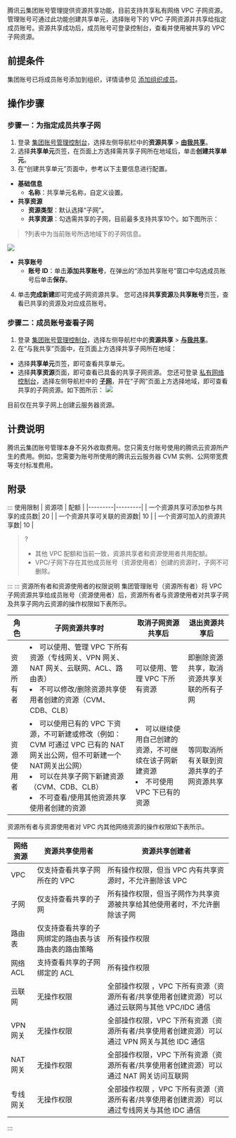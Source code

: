 腾讯云集团账号管理提供资源共享功能，目前支持共享私有网络 VPC 子网资源。管理账号可通过此功能创建共享单元，选择账号下的 VPC 子网资源并共享给指定成员账号。资源共享成功后，成员账号可登录控制台，查看并使用被共享的 VPC 子网资源。

## 前提条件
集团账号已将成员账号添加到组织，详情请参见 [添加组织成员](https://cloud.tencent.com/document/product/850/58721#newMember)。

## 操作步骤
### 步骤一：为指定成员共享子网
1. 登录 [集团账号管理控制台](https://console.cloud.tencent.com/organization/setting)，选择左侧导航栏中的**资源共享** > [**由我共享**](https://console.cloud.tencent.com/organization/share-by)。
2. 选择**共享单元**页签，在页面上方选择需共享子网所在地域后，单击**创建共享单元**。
3. 在“创建共享单元”页面中，参考以下主要信息进行配置。
 - **基础信息**
    - **名称**：共享单元名称，自定义设置。
 - **共享资源**
     -  **资源类型**：默认选择“子网”。
     - **共享资源**：勾选需共享的子网，目前最多支持共享10个。如下图所示：
>?列表中为当前账号所选地域下的子网信息。
>
![](https://main.qcloudimg.com/raw/9aa0abaee124eb3da15c67e109b2f3e7.png)
 - **共享账号**
    - **账号 ID**：单击**添加共享账号**，在弹出的“添加共享账号”窗口中勾选成员账号后单击**保存**。
4. 单击**完成新建**即可完成子网资源共享。
您可选择**共享资源**及**共享账号**页签，查看已共享的资源及对应成员账号。

### 步骤二：成员账号查看子网
1. 登录 [集团账号管理控制台](https://console.cloud.tencent.com/organization/setting)，选择左侧导航栏中的**资源共享** > **[与我共享](https://console.cloud.tencent.com/organization/share-with)**。
2. 在“与我共享”页面中，在页面上方选择共享子网所在地域：
 - 选择**共享单元**页签，即可查看共享单元。
 - 选择**共享资源**页面，即可查看已具备的共享子网资源。
 您还可登录 [私有网络控制台](https://console.cloud.tencent.com/vpc/vpc)，选择左侧导航栏中的 **[子网](https://console.cloud.tencent.com/vpc/subnet?rid=1)**，并在“子网”页面上方选择地域，即可查看共享的子网资源。如下图所示：
![](https://qcloudimg.tencent-cloud.cn/raw/c0222dace0680051efe7d902c8921da6.png)
<dx-alert infotype="explain" title="">
目前仅在共享子网上创建云服务器资源。
</dx-alert>

## 计费说明
腾讯云集团账号管理本身不另外收取费用。您只需支付账号使用的腾讯云资源所产生的费用。例如，您需要为账号所使用的腾讯云云服务器 CVM 实例、公网带宽费等支付标准费用。

## 附录
<dx-tabs>
::: 使用限制
| 资源项 | 配额 | 
|---------|---------|
| 一个资源共享可添加参与共享的成员数| 20 | 
| 一个资源共享可关联的资源数| 10 | 
| 一个资源可加入的资源共享数| 10 | 

>?
>+ 其他 VPC 配额和当前一致，资源共享者和资源使用者共用配额。
>+ VPC/子网下存在其他成员账号（资源使用者）创建的资源时，子网不可删除。
>

:::
::: 资源所有者和资源使用者的权限说明
集团管理账号（资源所有者）将 VPC 子网资源共享给成员账号（资源使用者）后，资源所有者与资源使用者对共享子网及共享子网内云资源的操作权限如下表所示。

| 角色 |子网资源共享时 | 取消子网资源共享后|退出资源共享后|
|---------|---------|---------|---------|
| 资源所有者 |<li>可以使用、管理 VPC 下所有资源（专线网关、VPN 网关、NAT 网关、云联网、ACL、路由表） </li><li>不可以修改/删除资源共享使用者创建的资源（CVM、CDB、CLB）</li>|可以使用、管理 VPC 下所有资源  |即删除资源共享，取消资源共享关联的所有子网|
| 资源使用者 |<li>可以使用已有的 VPC 下资源，不可新建或修改（例如：CVM 可通过 VPC 已有的 NAT 网关出公网，但不可新建一个NAT网关出公网）</li><li>可以在共享子网下新建资源（CVM、CDB、CLB）</li><li>不可查看/使用其他资源共享使用者创建的资源</li>  |<li>可以继续使用自己创建的资源，不可继续在该子网新建资源</li> <li>不可使用 VPC 下已有的资源</li> |等同取消所有关联到资源共享的子网资源共享|

资源所有者与资源使用者对 VPC 内其他网络资源的操作权限如下表所示。


| 网络资源 |资源共享使用者 | 资源共享创建者 |
|---------|---------|---------|
| VPC | 仅支持查看共享子网所在的 VPC |所有操作权限，但当 VPC 内有共享资源时，不允许删除该 VPC |
| 子网 |仅支持查看共享的子网|所有操作权限，但当子网作为共享资源被共享给其他使用者时，不允许删除该子网 |
| 路由表 | 仅支持查看共享的子网绑定的路由表与该路由表的路由策略 |所有操作权限 |
| 网络 ACL |支持查看共享的子网绑定的 ACL  |所有操作权限 |
| 云联网 |无操作权限|全部操作权限 ，VPC 下所有资源（资源所有者/共享使用者创建资源）可以通过云联网与其他 VPC/IDC 通信 |
|VPN 网关 |无操作权限  |全部操作权限，VPC 下所有资源（资源所有者/共享使用者创建资源）可以通过 VPN 网关与其他 IDC 通信|
|NAT 网关 |无操作权限  |全部操作权限，VPC 下所有资源（资源所有者/共享使用者创建资源）可以通过 NAT 网关访问互联网 |
|专线网关 |无操作权限  |全部操作权限 ，VPC 下所有资源（资源所有者/共享使用者创建资源）可以通过专线网关与其他 IDC 通信 |
:::
</dx-tabs>

